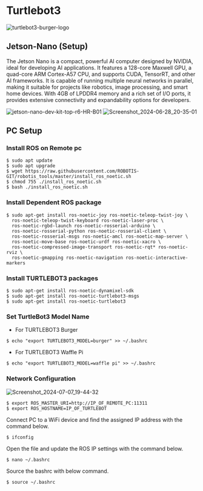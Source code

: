 # Turtlebot3

![turtlebot3-burger-logo](https://github.com/viendimine/Turtlebot3/assets/126682925/96abf169-3e25-451f-9c34-8007a8ec16fe)


## Jetson-Nano (Setup)
The Jetson Nano is a compact, powerful AI computer designed by NVIDIA, ideal for developing AI applications. It features a 128-core Maxwell GPU, a quad-core ARM Cortex-A57 CPU, and supports CUDA, TensorRT, and other AI frameworks. It is capable of running multiple neural networks in parallel, making it suitable for projects like robotics, image processing, and smart home devices. With 4GB of LPDDR4 memory and a rich set of I/O ports, it provides extensive connectivity and expandability options for developers.

![jetson-nano-dev-kit-top-r6-HR-B01](https://github.com/viendimine/Turtlebot3/assets/126682925/3bbf76df-2245-413d-a958-f4bbb80b0a59)
![Screenshot_2024-06-28_20-35-01](https://github.com/viendimine/Turtlebot3/assets/126682925/a0d93ee1-538e-4cce-8659-160fa4fdc438)

## PC Setup

### Install ROS on Remote pc
```
$ sudo apt update
$ sudo apt upgrade
$ wget https://raw.githubusercontent.com/ROBOTIS-GIT/robotis_tools/master/install_ros_noetic.sh
$ chmod 755 ./install_ros_noetic.sh 
$ bash ./install_ros_noetic.sh
```

### Install Dependent ROS package
```
$ sudo apt-get install ros-noetic-joy ros-noetic-teleop-twist-joy \
  ros-noetic-teleop-twist-keyboard ros-noetic-laser-proc \
  ros-noetic-rgbd-launch ros-noetic-rosserial-arduino \
  ros-noetic-rosserial-python ros-noetic-rosserial-client \
  ros-noetic-rosserial-msgs ros-noetic-amcl ros-noetic-map-server \
  ros-noetic-move-base ros-noetic-urdf ros-noetic-xacro \
  ros-noetic-compressed-image-transport ros-noetic-rqt* ros-noetic-rviz \
  ros-noetic-gmapping ros-noetic-navigation ros-noetic-interactive-markers
```

### Install TURTLEBOT3 packages
```
$ sudo apt-get install ros-noetic-dynamixel-sdk
$ sudo apt-get install ros-noetic-turtlebot3-msgs
$ sudo apt-get install ros-noetic-turtlebot3
```
### Set TurtleBot3 Model Name
* For TURTLEBOT3 Burger
```
$ echo "export TURTLEBOT3_MODEL=burger" >> ~/.bashrc
```
* For TURTLEBOT3 Waffle Pi
```
$ echo "export TURTLEBOT3_MODEL=waffle pi" >> ~/.bashrc
```
### Network Configuration

![Screenshot_2024-07-07_19-44-32](https://github.com/viendimine/Turtlebot3/assets/126682925/495851e4-7389-4502-bfff-d3c158815c80)

```
$ export ROS_MASTER_URI=http://IP_OF_REMOTE_PC:11311
$ export ROS_HOSTNAME=IP_OF_TURTLEBOT
```
Connect PC to a WiFi device and find the assigned IP address with the command below.
```
$ ifconfig
```

Open the file and update the ROS IP settings with the command below.

```
$ nano ~/.bashrc
```
Source the bashrc with below command.
```
$ source ~/.bashrc
```
